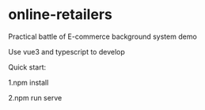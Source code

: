 # online-retailers

Practical battle of E-commerce background system demo

Use vue3 and typescript to develop

Quick start:

1.npm install

2.npm run serve
